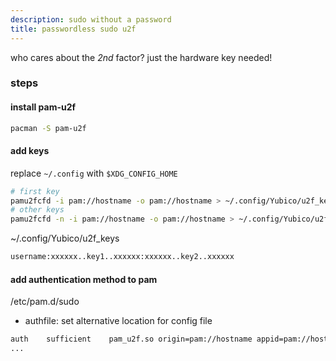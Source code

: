 ```yaml
---
description: sudo without a password
title: passwordless sudo u2f
---
```


who cares about the _2nd_ factor?
just the hardware key needed!

### steps

#### install pam-u2f

```sh
pacman -S pam-u2f
```

#### add keys

replace `~/.config` with `$XDG_CONFIG_HOME`

```sh
# first key
pamu2fcfd -i pam://hostname -o pam://hostname > ~/.config/Yubico/u2f_keys
# other keys
pamu2fcfd -n -i pam://hostname -o pam://hostname > ~/.config/Yubico/u2f_keys
```

~/.config/Yubico/u2f_keys

```txt
username:xxxxxx..key1..xxxxxx:xxxxxx..key2..xxxxxx
```

#### add authentication method to pam

/etc/pam.d/sudo

- authfile: set alternative location for config file

```txt
auth    sufficient    pam_u2f.so origin=pam://hostname appid=pam://hostname
...
```
